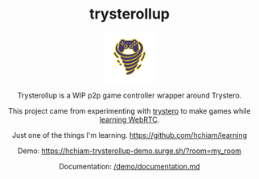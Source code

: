 <div align="center">

# trysterollup

<img src="trysterollup.png" height="100">

Trysterollup is a WIP p2p game controller wrapper around Trystero.

This project came from experimenting with [trystero](https://github.com/dmotz/trystero) to make games while [learning WebRTC](https://github.com/hchiam/learning-webrtc).

Just one of the things I'm learning. https://github.com/hchiam/learning

Demo: https://hchiam-trysterollup-demo.surge.sh/?room=my_room

Documentation: [/demo/documentation.md](https://github.com/hchiam/trysterollup/blob/main/demo/documentation.md)

</div>
